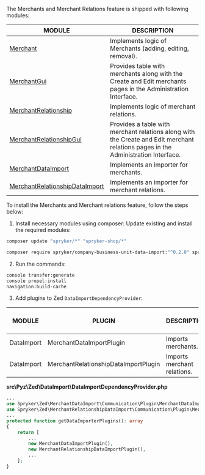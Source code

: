 

The Merchants and Merchant Relations feature is shipped with following modules:

| MODULE | DESCRIPTION |
| --- | --- |
| [Merchant](https://github.com/spryker/merchant) | Implements logic of Merchants (adding, editing, removal). |
| [MerchantGui](https://github.com/spryker/merchant-gui) | Provides table with merchants along with the Create and Edit merchants pages in the Administration Interface. |
| [MerchantRelationship](https://github.com/spryker/merchant-relationship) | Implements logic of merchant relations. |
| [MerchantRelationshipGui](https://github.com/spryker/merchant-relationship-gui) | Provides a table with merchant relations along with the Create and Edit merchant relations pages in the Administration Interface. |
| [MerchantDataImport](https://github.com/spryker/merchant-data-import) | Implements an importer for merchants. |
| [MerchantRelationshipDataImport](https://github.com/spryker/merchant-relationship-data-import) | Implements an importer for merchant relations. |

To install the Merchants and Merchant relations feature, follow the steps below:

1. Install necessary modules using composer:
Update existing and install the required modules:

```bash
composer update "spryker/*" "spryker-shop/*"
```

```bash
composer require spryker/company-business-unit-data-import:"^0.2.0" spryker/merchant:"^1.0.0" spryker/merchant-data-import:"^0.1.0" spryker/merchant-gui:"^1.0.0" spryker/merchant-relationship:"^1.0.0" spryker/merchant-relationship-data-import:"^0.1.0" spryker/merchant-relationship-gui:"^1.0.0" --update-with-dependencies
```

2. Run the commands:

```bash
console transfer:generate
console propel:install
navigation:build-cache
```

3. Add plugins to Zed `DataImportDependencyProvider`:

| MODULE | PLUGIN | DESCRIPTION | METHOD IN DEPENDENCY PROVIDER |
| --- | --- | --- | --- |
| DataImport | MerchantDataImportPlugin | Imports merchants. | getDataImporterPlugins |
| DataImport | MerchantRelationshipDataImportPlugin | Imports merchant relations. | getDataImporterPlugins |

**src\Pyz\Zed\DataImport\DataImportDependencyProvider.php**

```php
...
use Spryker\Zed\MerchantDataImport\Communication\Plugin\MerchantDataImportPlugin;
use Spryker\Zed\MerchantRelationshipDataImport\Communication\Plugin\MerchantRelationshipDataImportPlugin;
...									
protected function getDataImporterPlugins(): array
{
    return [
        ...
        new MerchantDataImportPlugin(),
        new MerchantRelationshipDataImportPlugin(),
		...
    ];
}
```

